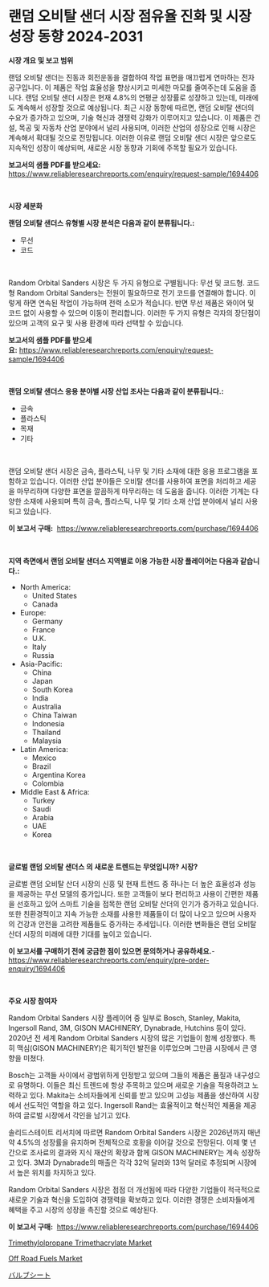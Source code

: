 <p><h1>랜덤 오비탈 샌더 시장 점유율 진화 및 시장 성장 동향 2024-2031</h1></p><p><strong>시장 개요 및 보고 범위</strong></p>
<p><p>랜덤 오비탈 샌더는 진동과 회전운동을 결합하여 작업 표면을 매끄럽게 연마하는 전자 공구입니다. 이 제품은 작업 효율성을 향상시키고 미세한 마모를 줄여주는데 도움을 줍니다. 랜덤 오비탈 샌더 시장은 현재 4.8%의 연평균 성장률로 성장하고 있는데, 미래에도 계속해서 성장할 것으로 예상됩니다. 최근 시장 동향에 따르면, 랜덤 오비탈 샌더의 수요가 증가하고 있으며, 기술 혁신과 경쟁력 강화가 이루어지고 있습니다. 이 제품은 건설, 목공 및 자동차 산업 분야에서 널리 사용되며, 이러한 산업의 성장으로 인해 시장은 계속해서 확대될 것으로 전망됩니다. 이러한 이유로 랜덤 오비탈 샌더 시장은 앞으로도 지속적인 성장이 예상되며, 새로운 시장 동향과 기회에 주목할 필요가 있습니다.</p></p>
<p><strong>보고서의 샘플 PDF를 받으세요:</strong> <a href="https://www.reliableresearchreports.com/enquiry/request-sample/1694406">https://www.reliableresearchreports.com/enquiry/request-sample/1694406</a></p>
<p>&nbsp;</p>
<p><strong>시장 세분화</strong></p>
<p><strong>랜덤 오비탈 샌더스 유형별 시장 분석은 다음과 같이 분류됩니다.:</strong></p>
<p><ul><li>무선</li><li>코드</li></ul></p>
<p>&nbsp;</p>
<p><p>Random Orbital Sanders 시장은 두 가지 유형으로 구별됩니다: 무선 및 코드형. 코드형 Random Orbital Sanders는 전원이 필요하므로 전기 코드를 연결해야 합니다. 이렇게 하면 연속된 작업이 가능하며 전력 소모가 적습니다. 반면 무선 제품은 와이어 및 코드 없이 사용할 수 있으며 이동이 편리합니다. 이러한 두 가지 유형은 각자의 장단점이 있으며 고객의 요구 및 사용 환경에 따라 선택할 수 있습니다.</p></p>
<p><strong>보고서의 샘플 PDF를 받으세요:</strong>&nbsp;<a href="https://www.reliableresearchreports.com/enquiry/request-sample/1694406">https://www.reliableresearchreports.com/enquiry/request-sample/1694406</a></p>
<p>&nbsp;</p>
<p><strong> 랜덤 오비탈 샌더스 응용 분야별 시장 산업 조사는 다음과 같이 분류됩니다.:</strong></p>
<p><ul><li>금속</li><li>플라스틱</li><li>목재</li><li>기타</li></ul></p>
<p>&nbsp;</p>
<p><p>랜덤 오비탈 샌더 시장은 금속, 플라스틱, 나무 및 기타 소재에 대한 응용 프로그램을 포함하고 있습니다. 이러한 산업 분야들은 오비탈 샌더를 사용하여 표면을 처리하고 세공을 마무리하며 다양한 표면을 깔끔하게 마무리하는 데 도움을 줍니다. 이러한 기계는 다양한 소재에 사용되며 특히 금속, 플라스틱, 나무 및 기타 소재 산업 분야에서 널리 사용되고 있습니다.</p></p>
<p><strong>이 보고서 구매:</strong>&nbsp; <a href="https://www.reliableresearchreports.com/purchase/1694406">https://www.reliableresearchreports.com/purchase/1694406</a></p>
<p>&nbsp;</p>
<p><strong>지역 측면에서 랜덤 오비탈 샌더스 지역별로 이용 가능한 시장 플레이어는 다음과 같습니다.:</strong></p>
<p><ul>
    <li>
        North America:
        <ul>
            <li>United States</li>
            <li>Canada</li>
        </ul>
    </li>
    <li>
        Europe:
        <ul>
            <li>Germany</li>
            <li>France</li>
            <li>U.K.</li>
            <li>Italy</li>
            <li>Russia</li>
        </ul>
    </li>
    <li>
        Asia-Pacific:
        <ul>
            <li>China</li>
            <li>Japan</li>
            <li>South Korea</li>
            <li>India</li>
            <li>Australia</li>
            <li>China Taiwan</li>
            <li>Indonesia</li>
            <li>Thailand</li>
            <li>Malaysia</li>
        </ul>
    </li>
    <li>
        Latin America:
        <ul>
            <li>Mexico</li>
            <li>Brazil</li>
            <li>Argentina Korea</li>
            <li>Colombia</li>
        </ul>
    </li>
    <li>
        Middle East & Africa:
        <ul>
            <li>Turkey</li>
            <li>Saudi</li>
            <li>Arabia</li>
            <li>UAE</li>
            <li>Korea</li>
        </ul>
    </li>
    </ul></p>
<p>&nbsp;</p>
<p><strong>글로벌 랜덤 오비탈 샌더스 의 새로운 트렌드는 무엇입니까? 시장?</strong></p>
<p><p>글로벌 랜덤 오비탈 산더 시장의 신흥 및 현재 트렌드 중 하나는 더 높은 효율성과 성능을 제공하는 무선 모델의 증가입니다. 또한 고객들이 보다 편리하고 사용이 간편한 제품을 선호하고 있어 스마트 기술을 접목한 랜덤 오비탈 산더의 인기가 증가하고 있습니다. 또한 친환경적이고 지속 가능한 소재를 사용한 제품들이 더 많이 나오고 있으며 사용자의 건강과 안전을 고려한 제품들도 증가하는 추세입니다. 이러한 변화들은 랜덤 오비탈 산더 시장의 미래에 대한 기대를 높이고 있습니다.</p></p>
<p><strong>이 보고서를 구매하기 전에 궁금한 점이 있으면 문의하거나 공유하세요.</strong>- <a href="https://www.reliableresearchreports.com/enquiry/pre-order-enquiry/1694406">https://www.reliableresearchreports.com/enquiry/pre-order-enquiry/1694406</a></p>
<p>&nbsp;</p>
<p><strong>주요 시장 참여자</strong></p>
<p><p>Random Orbital Sanders 시장 플레이어 중 일부로 Bosch, Stanley, Makita, Ingersoll Rand, 3M, GISON MACHINERY, Dynabrade, Hutchins 등이 있다. 2020년 전 세계 Random Orbital Sanders 시장의 많은 기업들이 함께 성장했다. 특히 맥심(GISON MACHINERY)은 획기적인 발전을 이루었으며 그만큼 시장에서 큰 영향을 미쳤다. </p><p>Bosch는 고객들 사이에서 광범위하게 인정받고 있으며 그들의 제품은 품질과 내구성으로 유명하다. 이들은 최신 트렌드에 항상 주목하고 있으며 새로운 기술을 적용하려고 노력하고 있다. Makita는 소비자들에게 신뢰를 받고 있으며 고성능 제품을 생산하여 시장에서 선도적인 역할을 하고 있다. Ingersoll Rand는 효율적이고 혁신적인 제품을 제공하여 글로벌 시장에서 각인을 남기고 있다.</p><p>솔리드스테이트 리서치에 따르면 Random Orbital Sanders 시장은 2026년까지 매년 약 4.5%의 성장률을 유지하며 전체적으로 호황을 이어갈 것으로 전망된다. 이제 몇 년간으로 조사료의 결과와 지식 재산의 확장과 함께 GISON MACHINERY는 계속 성장하고 있다. 3M과 Dynabrade의 매출은 각각 32억 달러와 13억 달러로 추정되며 시장에서 높은 위치를 차지하고 있다. </p><p>Random Orbital Sanders 시장은 점점 더 개선됨에 따라 다양한 기업들이 적극적으로 새로운 기술과 혁신을 도입하여 경쟁력을 확보하고 있다. 이러한 경쟁은 소비자들에게 혜택을 주고 시장의 성장을 촉진할 것으로 예상된다.</p></p>
<p><strong>이 보고서 구매:</strong>&nbsp;&nbsp;<a href="https://www.reliableresearchreports.com/purchase/1694406">https://www.reliableresearchreports.com/purchase/1694406</a></p>
<p><p><a href="https://cute-banjo-8ca.notion.site/Trimethylolpropane-Trimethacrylate-Market-Size-Market-Share-and-Global-Market-Analysis-Report-2024-b9dd6d11c77640ba9b28a35d3d20e752">Trimethylolpropane Trimethacrylate Market</a></p><p><a href="https://unruly-ladybug-44b.notion.site/Off-Road-Fuels-Market-Offer-Valuable-Insights-into-Market-Size-Market-Share-Market-Trends-and-Pro-ae2561aa92284696b6e379ce77e7fd3c">Off Road Fuels Market</a></p><p><a href="https://github.com/nemesis2824/Market-Research-Report-List-1/blob/main/67471348884.md">バルブシート</a></p></p>

